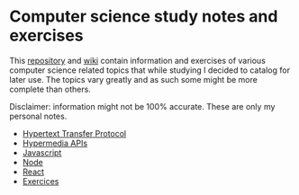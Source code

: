 # Computer science study notes and exercises
This [repository](https://github.com/baltasarb/notes) and [wiki](https://github.com/baltasarb/notes/wiki) contain information and exercises of various computer science related topics that while studying I decided to catalog for later use. The topics vary greatly and as such some might be more complete than others.

Disclaimer: information might not be 100% accurate. These are only my personal notes.

* [Hypertext Transfer Protocol](https://github.com/baltasarb/notes/wiki/Hypertext-Transfer-Protocol)
* [Hypermedia APIs](https://github.com/baltasarb/notes/wiki/Hypermedia-APIs)
* [Javascript](https://github.com/baltasarb/notes/wiki/Javascript)
* [Node](https://github.com/baltasarb/notes/wiki/Node)
* [React](https://github.com/baltasarb/notes/wiki/React)
* [Exercices](https://github.com/baltasarb/notes/wiki/Exercises)
